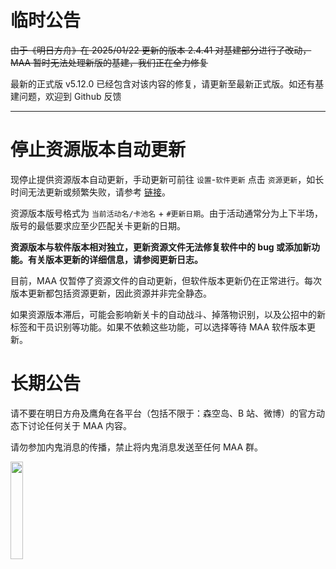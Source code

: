 # 临时公告

~~由于《明日方舟》在 2025/01/22 更新的版本 2.4.41 对基建部分进行了改动，MAA 暂时无法处理新版的基建，我们正在全力修复~~

最新的正式版 v5.12.0 已经包含对该内容的修复，请更新至最新正式版。如还有基建问题，欢迎到 Github 反馈



----



# 停止资源版本自动更新

现停止提供资源版本自动更新，手动更新可前往 `设置`-`软件更新` 点击 `资源更新`，如长时间无法更新或频繁失败，请参考 [链接](https://github.com/MaaAssistantArknights/MaaAssistantArknights/issues/10033)。

资源版本版号格式为 `当前活动名/卡池名` + `#更新日期`。由于活动通常分为上下半场，版号的最低要求应至少匹配关卡更新的日期。

**资源版本与软件版本相对独立，更新资源文件无法修复软件中的 bug 或添加新功能。有关版本更新的详细信息，请参阅更新日志。**

目前，MAA 仅暂停了资源文件的自动更新，但软件版本更新仍在正常进行。每次版本更新都包括资源更新，因此资源并非完全静态。

如果资源版本滞后，可能会影响新关卡的自动战斗、掉落物识别，以及公招中的新标签和干员识别等功能。如果不依赖这些功能，可以选择等待 MAA 软件版本更新。

# 长期公告

请不要在明日方舟及鹰角在各平台（包括不限于：森空岛、B 站、微博）的官方动态下讨论任何关于 MAA 内容。  

请勿参加内鬼消息的传播，禁止将内鬼消息发送至任何 MAA 群。  

<img src="https://ota.maa.plus/MaaAssistantArknights/api/announcements/img/NoSkland.jpg" width="20%" /><br>
